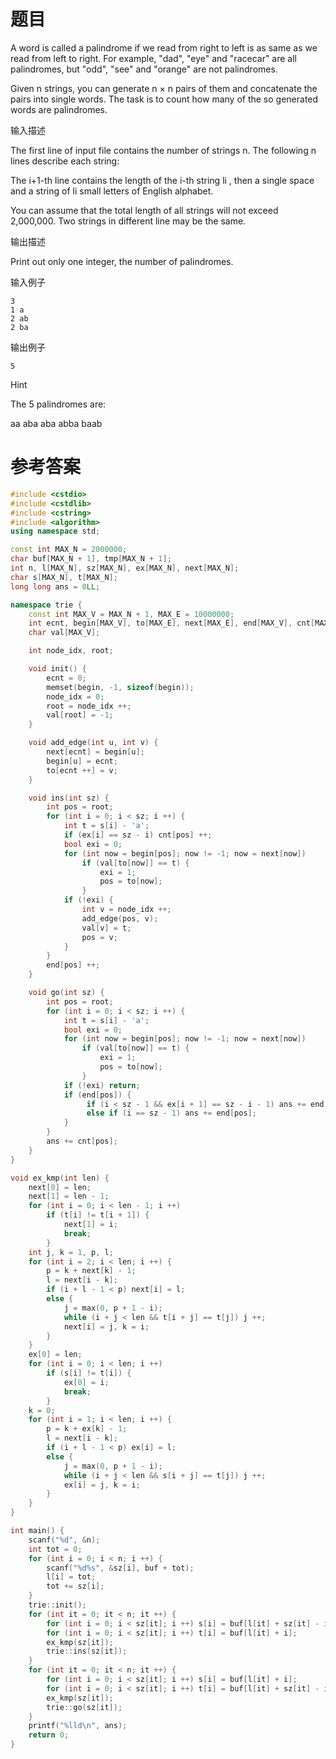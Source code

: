 # 题目
A word is called a palindrome if we read from right to left is as same as we read from left to right. For example, "dad", "eye" and "racecar" are all palindromes, but "odd", "see" and "orange" are not palindromes.

Given n strings, you can generate n × n pairs of them and concatenate the pairs into single words. The task is to count how many of the so generated words are palindromes.

输入描述

The first line of input file contains the number of strings n. The following n lines describe each string:

The i+1-th line contains the length of the i-th string li , then a single space and a string of li small letters of English alphabet.

You can assume that the total length of all strings will not exceed 2,000,000. Two strings in different line may be the same.

输出描述

Print out only one integer, the number of palindromes.

输入例子
```
3
1 a
2 ab
2 ba
```
输出例子
```
5
```
Hint

The 5 palindromes are:

aa aba aba abba baab
# 参考答案
```c++
#include <cstdio>
#include <cstdlib>
#include <cstring>
#include <algorithm>
using namespace std;

const int MAX_N = 2000000;
char buf[MAX_N + 1], tmp[MAX_N + 1];
int n, l[MAX_N], sz[MAX_N], ex[MAX_N], next[MAX_N];
char s[MAX_N], t[MAX_N];
long long ans = 0LL;

namespace trie {
    const int MAX_V = MAX_N + 1, MAX_E = 10000000;
    int ecnt, begin[MAX_V], to[MAX_E], next[MAX_E], end[MAX_V], cnt[MAX_V];
    char val[MAX_V];

    int node_idx, root;

    void init() {
        ecnt = 0;
        memset(begin, -1, sizeof(begin));
        node_idx = 0;
        root = node_idx ++;
        val[root] = -1;
    }

    void add_edge(int u, int v) {
        next[ecnt] = begin[u];
        begin[u] = ecnt;
        to[ecnt ++] = v;
    }

    void ins(int sz) {
        int pos = root;
        for (int i = 0; i < sz; i ++) {
            int t = s[i] - 'a';
            if (ex[i] == sz - i) cnt[pos] ++;
            bool exi = 0;
            for (int now = begin[pos]; now != -1; now = next[now])
                if (val[to[now]] == t) {
                    exi = 1;
                    pos = to[now];
                }
            if (!exi) {
                int v = node_idx ++;
                add_edge(pos, v);
                val[v] = t;
                pos = v;
            }
        }
        end[pos] ++;
    }

    void go(int sz) {
        int pos = root;
        for (int i = 0; i < sz; i ++) {
            int t = s[i] - 'a';
            bool exi = 0;
            for (int now = begin[pos]; now != -1; now = next[now])
                if (val[to[now]] == t) {
                    exi = 1;
                    pos = to[now];
                }
            if (!exi) return;
            if (end[pos]) {
                 if (i < sz - 1 && ex[i + 1] == sz - i - 1) ans += end[pos];
                 else if (i == sz - 1) ans += end[pos];
            }
        }
        ans += cnt[pos];
    }
}

void ex_kmp(int len) {
    next[0] = len;
    next[1] = len - 1;
    for (int i = 0; i < len - 1; i ++)
        if (t[i] != t[i + 1]) {
            next[1] = i;
            break;
        }
    int j, k = 1, p, l;
    for (int i = 2; i < len; i ++) {
        p = k + next[k] - 1;
        l = next[i - k];
        if (i + l - 1 < p) next[i] = l;
        else {
            j = max(0, p + 1 - i);
            while (i + j < len && t[i + j] == t[j]) j ++;
            next[i] = j, k = i;
        }
    }
    ex[0] = len;
    for (int i = 0; i < len; i ++)
        if (s[i] != t[i]) {
            ex[0] = i;
            break;
        }
    k = 0;
    for (int i = 1; i < len; i ++) {
        p = k + ex[k] - 1;
        l = next[i - k];
        if (i + l - 1 < p) ex[i] = l;
        else {
            j = max(0, p + 1 - i);
            while (i + j < len && s[i + j] == t[j]) j ++;
            ex[i] = j, k = i;
        }
    }
}

int main() {
    scanf("%d", &n);
    int tot = 0;
    for (int i = 0; i < n; i ++) {
        scanf("%d%s", &sz[i], buf + tot);
        l[i] = tot;
        tot += sz[i];
    }
    trie::init();
    for (int it = 0; it < n; it ++) {
        for (int i = 0; i < sz[it]; i ++) s[i] = buf[l[it] + sz[it] - i - 1];
        for (int i = 0; i < sz[it]; i ++) t[i] = buf[l[it] + i];
        ex_kmp(sz[it]);
        trie::ins(sz[it]);    
    }
    for (int it = 0; it < n; it ++) {
        for (int i = 0; i < sz[it]; i ++) s[i] = buf[l[it] + i];
        for (int i = 0; i < sz[it]; i ++) t[i] = buf[l[it] + sz[it] - i - 1];
        ex_kmp(sz[it]);
        trie::go(sz[it]);
    }
    printf("%lld\n", ans);
    return 0;
}




